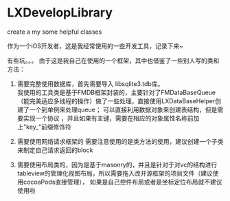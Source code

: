 # LXDevelopLibrary
create a  my some helpful classes


作为一个iOS开发者，这是我经常使用的一些开发工具，记录下来~

有些坑。。。
由于这是我自己在使用的一个框架，其中也借鉴了一些别人写的类和方法：

1. 需要完整使用数据库，首先需要导入 libsqlite3.tdb库。         
   我使用的工具类是基于FMDB框架封装的，主要针对了FMDataBaseQueue（能完美适应多线程的操作）做了一些处理，直接使用LXDataBaseHelper创建了一个到单例来处理queue； 
   可以直接利用数据对象来创建表结构，但是需要实现一个协议 ，并且如果有主键，需要在相应的对象属性名称前加上"key_"前缀修饰符

2. 需要使用网络请求框架的 需要注意使用的是类方法的使用，建议创建一个子类来制定自己请求返回的block

3. 需要使用布局类的，因为是基于masonry的，并且是针对于对vc的结构进行tableview的管理化视图布局，所以需要拖入改开源框架的项目文件（建议使用cocoaPods直接管理）， 如果是自己控件布局或者是坐标定位布局就不建议使用啦
